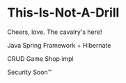 # This-Is-Not-A-Drill
Cheers, love. The cavalry's here!

Java Spring Framework + Hibernate

CRUD Game Shop impl

Security Soon:tm:
